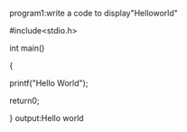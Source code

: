 program1:write a code to display"Helloworld"


#include<stdio.h>

int main()

{

printf("Hello World");

return0;

}
output:Hello world

